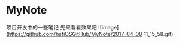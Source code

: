 # MyNote
项目开发中的一些笔记
先来看看效果吧
![image](https://github.com/hsfiOSGitHub/MyNote/2017-04-08 11_15_58.gif)
